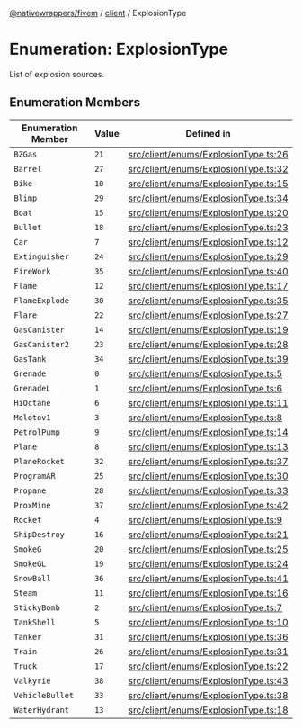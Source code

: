 [@nativewrappers/fivem](../../README.md) / [client](../README.md) / ExplosionType

# Enumeration: ExplosionType

List of explosion sources.

## Enumeration Members

| Enumeration Member | Value | Defined in |
| ------ | ------ | ------ |
| `BZGas` | `21` | [src/client/enums/ExplosionType.ts:26](https://github.com/nativewrappers/fivem/blob/09478da418b400a28e2cc17ab86f47c957997aed/src/client/enums/ExplosionType.ts#L26) |
| `Barrel` | `27` | [src/client/enums/ExplosionType.ts:32](https://github.com/nativewrappers/fivem/blob/09478da418b400a28e2cc17ab86f47c957997aed/src/client/enums/ExplosionType.ts#L32) |
| `Bike` | `10` | [src/client/enums/ExplosionType.ts:15](https://github.com/nativewrappers/fivem/blob/09478da418b400a28e2cc17ab86f47c957997aed/src/client/enums/ExplosionType.ts#L15) |
| `Blimp` | `29` | [src/client/enums/ExplosionType.ts:34](https://github.com/nativewrappers/fivem/blob/09478da418b400a28e2cc17ab86f47c957997aed/src/client/enums/ExplosionType.ts#L34) |
| `Boat` | `15` | [src/client/enums/ExplosionType.ts:20](https://github.com/nativewrappers/fivem/blob/09478da418b400a28e2cc17ab86f47c957997aed/src/client/enums/ExplosionType.ts#L20) |
| `Bullet` | `18` | [src/client/enums/ExplosionType.ts:23](https://github.com/nativewrappers/fivem/blob/09478da418b400a28e2cc17ab86f47c957997aed/src/client/enums/ExplosionType.ts#L23) |
| `Car` | `7` | [src/client/enums/ExplosionType.ts:12](https://github.com/nativewrappers/fivem/blob/09478da418b400a28e2cc17ab86f47c957997aed/src/client/enums/ExplosionType.ts#L12) |
| `Extinguisher` | `24` | [src/client/enums/ExplosionType.ts:29](https://github.com/nativewrappers/fivem/blob/09478da418b400a28e2cc17ab86f47c957997aed/src/client/enums/ExplosionType.ts#L29) |
| `FireWork` | `35` | [src/client/enums/ExplosionType.ts:40](https://github.com/nativewrappers/fivem/blob/09478da418b400a28e2cc17ab86f47c957997aed/src/client/enums/ExplosionType.ts#L40) |
| `Flame` | `12` | [src/client/enums/ExplosionType.ts:17](https://github.com/nativewrappers/fivem/blob/09478da418b400a28e2cc17ab86f47c957997aed/src/client/enums/ExplosionType.ts#L17) |
| `FlameExplode` | `30` | [src/client/enums/ExplosionType.ts:35](https://github.com/nativewrappers/fivem/blob/09478da418b400a28e2cc17ab86f47c957997aed/src/client/enums/ExplosionType.ts#L35) |
| `Flare` | `22` | [src/client/enums/ExplosionType.ts:27](https://github.com/nativewrappers/fivem/blob/09478da418b400a28e2cc17ab86f47c957997aed/src/client/enums/ExplosionType.ts#L27) |
| `GasCanister` | `14` | [src/client/enums/ExplosionType.ts:19](https://github.com/nativewrappers/fivem/blob/09478da418b400a28e2cc17ab86f47c957997aed/src/client/enums/ExplosionType.ts#L19) |
| `GasCanister2` | `23` | [src/client/enums/ExplosionType.ts:28](https://github.com/nativewrappers/fivem/blob/09478da418b400a28e2cc17ab86f47c957997aed/src/client/enums/ExplosionType.ts#L28) |
| `GasTank` | `34` | [src/client/enums/ExplosionType.ts:39](https://github.com/nativewrappers/fivem/blob/09478da418b400a28e2cc17ab86f47c957997aed/src/client/enums/ExplosionType.ts#L39) |
| `Grenade` | `0` | [src/client/enums/ExplosionType.ts:5](https://github.com/nativewrappers/fivem/blob/09478da418b400a28e2cc17ab86f47c957997aed/src/client/enums/ExplosionType.ts#L5) |
| `GrenadeL` | `1` | [src/client/enums/ExplosionType.ts:6](https://github.com/nativewrappers/fivem/blob/09478da418b400a28e2cc17ab86f47c957997aed/src/client/enums/ExplosionType.ts#L6) |
| `HiOctane` | `6` | [src/client/enums/ExplosionType.ts:11](https://github.com/nativewrappers/fivem/blob/09478da418b400a28e2cc17ab86f47c957997aed/src/client/enums/ExplosionType.ts#L11) |
| `Molotov1` | `3` | [src/client/enums/ExplosionType.ts:8](https://github.com/nativewrappers/fivem/blob/09478da418b400a28e2cc17ab86f47c957997aed/src/client/enums/ExplosionType.ts#L8) |
| `PetrolPump` | `9` | [src/client/enums/ExplosionType.ts:14](https://github.com/nativewrappers/fivem/blob/09478da418b400a28e2cc17ab86f47c957997aed/src/client/enums/ExplosionType.ts#L14) |
| `Plane` | `8` | [src/client/enums/ExplosionType.ts:13](https://github.com/nativewrappers/fivem/blob/09478da418b400a28e2cc17ab86f47c957997aed/src/client/enums/ExplosionType.ts#L13) |
| `PlaneRocket` | `32` | [src/client/enums/ExplosionType.ts:37](https://github.com/nativewrappers/fivem/blob/09478da418b400a28e2cc17ab86f47c957997aed/src/client/enums/ExplosionType.ts#L37) |
| `ProgramAR` | `25` | [src/client/enums/ExplosionType.ts:30](https://github.com/nativewrappers/fivem/blob/09478da418b400a28e2cc17ab86f47c957997aed/src/client/enums/ExplosionType.ts#L30) |
| `Propane` | `28` | [src/client/enums/ExplosionType.ts:33](https://github.com/nativewrappers/fivem/blob/09478da418b400a28e2cc17ab86f47c957997aed/src/client/enums/ExplosionType.ts#L33) |
| `ProxMine` | `37` | [src/client/enums/ExplosionType.ts:42](https://github.com/nativewrappers/fivem/blob/09478da418b400a28e2cc17ab86f47c957997aed/src/client/enums/ExplosionType.ts#L42) |
| `Rocket` | `4` | [src/client/enums/ExplosionType.ts:9](https://github.com/nativewrappers/fivem/blob/09478da418b400a28e2cc17ab86f47c957997aed/src/client/enums/ExplosionType.ts#L9) |
| `ShipDestroy` | `16` | [src/client/enums/ExplosionType.ts:21](https://github.com/nativewrappers/fivem/blob/09478da418b400a28e2cc17ab86f47c957997aed/src/client/enums/ExplosionType.ts#L21) |
| `SmokeG` | `20` | [src/client/enums/ExplosionType.ts:25](https://github.com/nativewrappers/fivem/blob/09478da418b400a28e2cc17ab86f47c957997aed/src/client/enums/ExplosionType.ts#L25) |
| `SmokeGL` | `19` | [src/client/enums/ExplosionType.ts:24](https://github.com/nativewrappers/fivem/blob/09478da418b400a28e2cc17ab86f47c957997aed/src/client/enums/ExplosionType.ts#L24) |
| `SnowBall` | `36` | [src/client/enums/ExplosionType.ts:41](https://github.com/nativewrappers/fivem/blob/09478da418b400a28e2cc17ab86f47c957997aed/src/client/enums/ExplosionType.ts#L41) |
| `Steam` | `11` | [src/client/enums/ExplosionType.ts:16](https://github.com/nativewrappers/fivem/blob/09478da418b400a28e2cc17ab86f47c957997aed/src/client/enums/ExplosionType.ts#L16) |
| `StickyBomb` | `2` | [src/client/enums/ExplosionType.ts:7](https://github.com/nativewrappers/fivem/blob/09478da418b400a28e2cc17ab86f47c957997aed/src/client/enums/ExplosionType.ts#L7) |
| `TankShell` | `5` | [src/client/enums/ExplosionType.ts:10](https://github.com/nativewrappers/fivem/blob/09478da418b400a28e2cc17ab86f47c957997aed/src/client/enums/ExplosionType.ts#L10) |
| `Tanker` | `31` | [src/client/enums/ExplosionType.ts:36](https://github.com/nativewrappers/fivem/blob/09478da418b400a28e2cc17ab86f47c957997aed/src/client/enums/ExplosionType.ts#L36) |
| `Train` | `26` | [src/client/enums/ExplosionType.ts:31](https://github.com/nativewrappers/fivem/blob/09478da418b400a28e2cc17ab86f47c957997aed/src/client/enums/ExplosionType.ts#L31) |
| `Truck` | `17` | [src/client/enums/ExplosionType.ts:22](https://github.com/nativewrappers/fivem/blob/09478da418b400a28e2cc17ab86f47c957997aed/src/client/enums/ExplosionType.ts#L22) |
| `Valkyrie` | `38` | [src/client/enums/ExplosionType.ts:43](https://github.com/nativewrappers/fivem/blob/09478da418b400a28e2cc17ab86f47c957997aed/src/client/enums/ExplosionType.ts#L43) |
| `VehicleBullet` | `33` | [src/client/enums/ExplosionType.ts:38](https://github.com/nativewrappers/fivem/blob/09478da418b400a28e2cc17ab86f47c957997aed/src/client/enums/ExplosionType.ts#L38) |
| `WaterHydrant` | `13` | [src/client/enums/ExplosionType.ts:18](https://github.com/nativewrappers/fivem/blob/09478da418b400a28e2cc17ab86f47c957997aed/src/client/enums/ExplosionType.ts#L18) |
